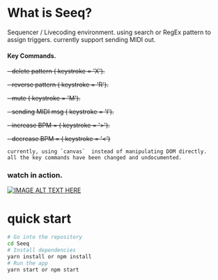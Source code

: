 # What is Seeq?

Sequencer / Livecoding environment.
using search or RegEx pattern to assign triggers.
currently support sending MIDI out.

#### Key Commands.

<strike>- delete pattern ( keystroke = 'X').</strike>

<strike>- reverse pattern ( keystroke = 'R').</strike>

<strike>- mute ( keystroke = 'M').</strike>

<strike>- sending MIDI msg ( keystroke = 'I').</strike>

<strike>- increase BPM = ( keystroke = '>').</strike>

<strike>- decrease BPM = ( keystroke = '<')</strike>

```
currently, using `canvas`  instead of manipulating DOM directly.
all the key commands have been changed and undocumented.
```


### watch in action.

[![IMAGE ALT TEXT HERE](https://i.ytimg.com/vi/DGaakhSvYOg/hqdefault.jpg)](https://www.youtube.com/watch?v=DGaakhSvYOg)



# quick start

```bash
# Go into the repository
cd Seeq
# Install dependencies
yarn install or npm install
# Run the app
yarn start or npm start
```

